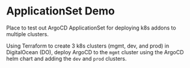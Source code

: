# ApplicationSet Demo
Place to test out ArgoCD ApplicationSet for deploying k8s addons to multiple clusters.  

Using Terraform to create 3 k8s clusters (mgmt, dev, and prod) in DigitalOcean (DO), deploy ArgoCD to the `mgmt` cluster using the ArgoCD helm chart and adding the `dev` and `prod` clusters.
